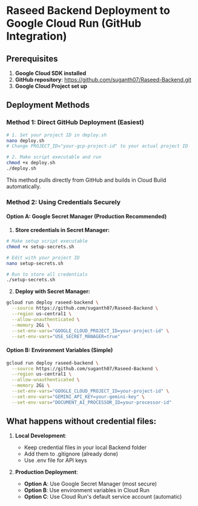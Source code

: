 # Raseed Backend Deployment to Google Cloud Run (GitHub Integration)

## Prerequisites

1. **Google Cloud SDK installed**
2. **GitHub repository**: https://github.com/suganth07/Raseed-Backend.git
3. **Google Cloud Project set up**

## Deployment Methods

### Method 1: Direct GitHub Deployment (Easiest)

```bash
# 1. Set your project ID in deploy.sh
nano deploy.sh
# Change PROJECT_ID="your-gcp-project-id" to your actual project ID

# 2. Make script executable and run
chmod +x deploy.sh
./deploy.sh
```

This method pulls directly from GitHub and builds in Cloud Build automatically.

### Method 2: Using Credentials Securely

#### Option A: Google Secret Manager (Production Recommended)

1. **Store credentials in Secret Manager:**
```bash
# Make setup script executable
chmod +x setup-secrets.sh

# Edit with your project ID
nano setup-secrets.sh

# Run to store all credentials
./setup-secrets.sh
```

2. **Deploy with Secret Manager:**
```bash
gcloud run deploy raseed-backend \
  --source https://github.com/suganth07/Raseed-Backend \
  --region us-central1 \
  --allow-unauthenticated \
  --memory 2Gi \
  --set-env-vars="GOOGLE_CLOUD_PROJECT_ID=your-project-id" \
  --set-env-vars="USE_SECRET_MANAGER=true"
```

#### Option B: Environment Variables (Simple)

```bash
gcloud run deploy raseed-backend \
  --source https://github.com/suganth07/Raseed-Backend \
  --region us-central1 \
  --allow-unauthenticated \
  --memory 2Gi \
  --set-env-vars="GOOGLE_CLOUD_PROJECT_ID=your-project-id" \
  --set-env-vars="GEMINI_API_KEY=your-gemini-key" \
  --set-env-vars="DOCUMENT_AI_PROCESSOR_ID=your-processor-id"
```

## What happens without credential files:

1. **Local Development**: 
   - Keep credential files in your local Backend folder
   - Add them to .gitignore (already done)
   - Use .env file for API keys

2. **Production Deployment**:
   - **Option A**: Use Google Secret Manager (most secure)
   - **Option B**: Use environment variables in Cloud Run
   - **Option C**: Use Cloud Run's default service account (automatic)
